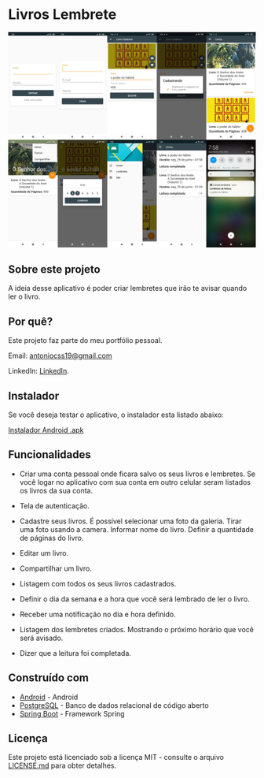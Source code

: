 # Livros Lembrete

![Preview-Screens](https://github.com/AntonioCesar96/livros-lembrete/blob/master/screenshots.jpg)

## Sobre este projeto

A ideia desse aplicativo é poder criar lembretes que irão te avisar quando ler o livro.

## Por quê?

Este projeto faz parte do meu portfólio pessoal.

Email: antoniocss19@gmail.com

LinkedIn: [LinkedIn](https://www.linkedin.com/in/antonio-cesar-9a78a7ba/).

## Instalador

Se você deseja testar o aplicativo, o instalador esta listado abaixo:

[Instalador Android .apk](https://drive.google.com/file/d/1wAH1HWzgKP6gBq8boZl2FL24HHhcrP6Q/view?usp=sharing)

## Funcionalidades

- Criar uma conta pessoal onde ficara salvo os seus livros e lembretes.
    Se você logar no aplicativo com sua conta em outro celular seram listados os livros da sua conta.

- Tela de autenticação.

- Cadastre seus livros.
    É possível selecionar uma foto da galeria.
    Tirar uma foto usando a camera.
    Informar nome do livro.
    Definir a quantidade de páginas do livro.

- Editar um livro.

- Compartilhar um livro.

- Listagem com todos os seus livros cadastrados.

- Definir o dia da semana e a hora que você será lembrado de ler o livro.

- Receber uma notificação no dia e hora definido.

- Listagem dos lembretes criados.
    Mostrando o próximo horário que você será avisado.

- Dizer que a leitura foi completada.

## Construído com

- [Android](https://developer.android.com/?hl=pt-br) - Android
- [PostgreSQL](https://www.postgresql.org/) - Banco de dados relacional de código aberto
- [Spring Boot](https://spring.io/projects/spring-boot) - Framework Spring 

## Licença

Este projeto está licenciado sob a licença MIT - consulte o arquivo [LICENSE.md](https://github.com/AntonioCesar96/livros-lembrete/blob/master/LICENSE.md) para obter detalhes.